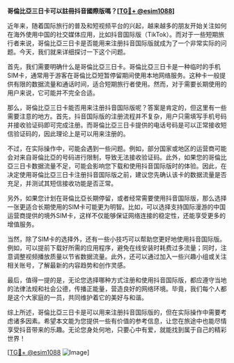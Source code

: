 **哥倫比亞三日卡可以註冊抖音國際版嗎？[[TG💪+ @esim1088](https://t.me/s/esim1088)]**

近年来，随着国际旅行的普及和短视频平台的兴起，越来越多的朋友开始关注如何在海外使用中国的社交媒体应用，比如抖音国际版（TikTok）。而对于一些短期旅行者来说，哥倫比亞三日卡是否能用来注册抖音国际版就成为了一个非常实际的问题。今天，我们就来详细探讨一下这个问题。

首先，我们需要明确什么是哥倫比亞三日卡。哥倫比亞三日卡是一种临时的手机SIM卡，通常用于游客在哥倫比亞短暂停留期间使用本地网络服务。这种卡一般提供有限的数据流量和通话时间，适合短期旅行者使用。然而，对于需要长期使用的用户来说，它可能并不完全合适。

那么，哥倫比亞三日卡能否用来注册抖音国际版呢？答案是肯定的，但这里有一些需要注意的地方。首先，抖音国际版的注册流程并不复杂，用户只需填写手机号码并接收验证码即可完成注册。而哥倫比亞三日卡提供的电话号码是可以正常接收短信验证码的，因此理论上是可以用来注册的。

不过，在实际操作中，可能会遇到一些问题。例如，部分国家或地区的运营商可能会对来自哥倫比亞的号码进行限制，导致无法接收验证码。此外，如果您的哥倫比亞三日卡数据流量不足，可能会影响您下载和使用抖音国际版时的体验。因此，在决定使用哥倫比亞三日卡注册抖音国际版之前，建议您先确认该卡的数据流量是否充足，并测试其短信接收功能是否正常。

另外，如果您计划在哥倫比亞长期停留，或者经常需要使用抖音国际版，那么选择一张更适合长期使用的SIM卡可能更为明智。比如，可以选择支持国际漫游的中国运营商提供的境外SIM卡，这样不仅能够保证网络连接的稳定性，还能享受更多的增值服务。

当然，除了SIM卡的选择外，还有一些小技巧可以帮助您更好地使用抖音国际版。例如，可以提前下载好所需的应用程序，避免在线安装时耗费过多流量；同时，注意调整视频播放质量以节省数据流量。此外，还可以通过加入一些兴趣小组或关注相关账号，了解最新的内容趋势和创作灵感。

最后，值得一提的是，无论您选择哪种方式注册和使用抖音国际版，都应遵守当地的法律法规和社会公德，传播正能量，营造良好的网络环境。毕竟，我们每个人都是这个大家庭的一员，共同维护着它的美好与和谐。

综上所述，哥倫比亞三日卡是可以用来注册抖音国际版的，但在实际操作中需要考虑诸多因素。希望本文能为您提供一些有价值的参考信息，让您在旅途中也能尽情享受抖音带来的乐趣。无论您身处何地，只要心中有爱，就能找到属于自己的精彩世界！

[[TG💪+ @esim1088](https://t.me/s/esim1088) ![Image](https://i.postimg.cc/4NQfJmqS/Snipaste-2025-05-13-00-14-12.png)]